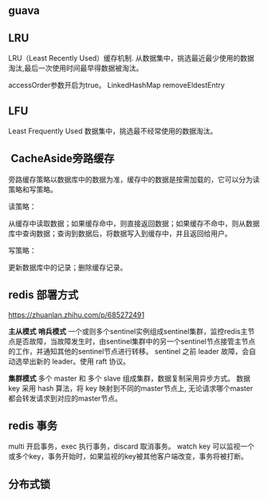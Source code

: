 ## guava



## LRU
LRU（Least Recently Used）缓存机制. 从数据集中，挑选最近最少使用的数据淘汰,最后一次使用时间最早得数据被淘汰。


accessOrder参数开启为true。
LinkedHashMap removeEldestEntry

## LFU
Least Frequently Used
数据集中，挑选最不经常使用的数据淘汰。



## ​ CacheAside旁路缓存

旁路缓存策略以数据库中的数据为准，缓存中的数据是按需加载的，它可以分为读策略和写策略。

读策略：

从缓存中读取数据；如果缓存命中，则直接返回数据；如果缓存不命中，则从数据库中查询数据；查询到数据后，将数据写入到缓存中，并且返回给用户。

写策略：

更新数据库中的记录；删除缓存记录。


## redis 部署方式

https://zhuanlan.zhihu.com/p/685272491

**主从模式**
**哨兵模式**
一个或则多个sentinel实例组成sentinel集群，监控redis主节点是否故障，当故障发生时，由sentinel集群中的另一个sentinel节点接管主节点的工作，并通知其他的sentinel节点进行转移。
sentinel 之前 leader 故障，会自动选举出新的 leader。使用 raft 协议。

**集群模式**
多个 master 和 多个 slave 组成集群，数据复制采用异步方式。 数据key 采用 hash 算法，将 key 映射到不同的master节点上, 无论请求哪个master都会转发请求到对应的master节点。


## redis 事务
multi 开启事务，exec 执行事务，discard 取消事务。
watch key 可以监视一个或多个key，事务开始时，如果监视的key被其他客户端改变，事务将被打断。

## 分布式锁









